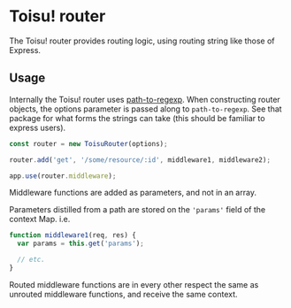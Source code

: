 # Toisu! router

The Toisu! router provides routing logic, using routing string like those of Express.

## Usage

Internally the Toisu! router uses [path-to-regexp](https://www.npmjs.com/package/path-to-regexp). When constructing router objects, the options parameter is passed along to `path-to-regexp`. See that package for what forms the strings can take (this should be familiar to express users).

```javascript
const router = new ToisuRouter(options);

router.add('get', '/some/resource/:id', middleware1, middleware2);

app.use(router.middleware);
```

Middleware functions are added as parameters, and not in an array.

Parameters distilled from a path are stored on the `'params'` field of the context Map. i.e.

```javascript
function middleware1(req, res) {
  var params = this.get('params');

  // etc.
}
```

Routed middleware functions are in every other respect the same as unrouted middleware functions, and receive the same context.
